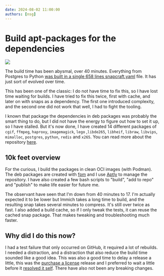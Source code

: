 ```yaml
---
date: 2024-08-02 11:00:00
authors: [nsg]
---
```


# Build apt-packages for the dependencies

![](/assets/build-time-apt.png)

The build time has been abysmal, over 40 minutes. Everything from Postgres to Python [was built in a single 658 lines snapcraft.yaml](https://github.com/nsg/immich-distribution/blob/1f29f0d5c3d4e528d9ae97bd0e03d4b3eacd7be3/snap/snapcraft.yaml) file. It has just sort of evolved over time.

This has been one of the classic: I do not have time to fix this, so I have lost time waiting for builds. I have tried to fix this twice, first with cache, and later on with snaps as a dependency. The first one introduced complexity, and the second one did not work that well, I had to fight the tooling.

I known that package the dependencies in deb packages was probably the smart thing to do, but I did not have the energy to figure out how to set it up, so I have stalled. But it's now done, I have created 14 different packages of `cgif`, `ffmpeg`, `haproxy`, `imagemagick`, `lego` ,`libde265`, `libheif`, `libraw`, `libvips`, `mimalloc`, `postgres`, `python`, `redis` and `x265`. You can read more about the repository [here](/build/dependencies).

## 10k feet overview

For the curious, I build the packages in clean OCI images (with Podman). The deb packages are created with [fpm](https://github.com/jordansissel/fpm) and I use [Aptly](https://www.aptly.info/) to manage the repository. I have also created a few bash scripts to "build", "add to repo" and "publish" to make life easier for future me.

The observant have seen that I'm down from 40 minutes to 17. I'm actually expected it to be lower but Immich takes a long time to build, and the resulting snap takes several minutes to compress. It's still over twice as fast. I also added a build cache, so if I only tweak the tests, it can reuse the cached snap package. That makes tweaking and troubleshooting much faster.

## Why did I do this now?

I had a test failure that only occurred on GitHub, it required a lot of rebuilds. I needed a distraction, and a distraction that also reduce the build time sounded like a good idea. This was also a good time to delay a release a little, this was the [purchase a license](https://github.com/immich-app/immich/discussions/11186) release and I preferred to wait a little before it [resolved it self](https://github.com/immich-app/immich/discussions/11313). There have also not been any breaking changes.
